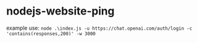 # nodejs-website-ping
 
example use: `node .\index.js -u https://chat.openai.com/auth/login -c 'contains(responses,200)' -w 3000`
